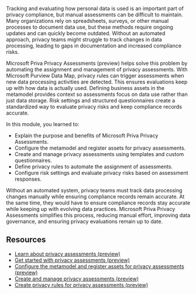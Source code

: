 Tracking and evaluating how personal data is used is an important part of privacy compliance, but manual assessments can be difficult to maintain. Many organizations rely on spreadsheets, surveys, or other manual processes to document data use, but these methods require ongoing updates and can quickly become outdated. Without an automated approach, privacy teams might struggle to track changes in data processing, leading to gaps in documentation and increased compliance risks.

Microsoft Priva Privacy Assessments (preview) helps solve this problem by automating the assignment and management of privacy assessments. With Microsoft Purview Data Map, privacy rules can trigger assessments when new data processing activities are detected. This ensures evaluations keep up with how data is actually used. Defining business assets in the metamodel provides context so assessments focus on data use rather than just data storage. Risk settings and structured questionnaires create a standardized way to evaluate privacy risks and keep compliance records accurate.

In this module, you learned to:

- Explain the purpose and benefits of Microsoft Priva Privacy Assessments.
- Configure the metamodel and register assets for privacy assessments.
- Create and manage privacy assessments using templates and custom questionnaires.
- Define privacy rules to automate the assignment of assessments.
- Configure risk settings and evaluate privacy risks based on assessment responses.

Without an automated system, privacy teams must track data processing changes manually while ensuring compliance records remain accurate. At the same time, they would have to ensure compliance records stay accurate while keeping up with evolving data practices. Microsoft Priva Privacy Assessments simplifies this process, reducing manual effort, improving data governance, and ensuring privacy evaluations remain up to date.

## Resources

- [Learn about privacy assessments (preview)](/privacy/priva/privacy-assessments)
- [Get started with privacy assessments (preview)](/privacy/priva/privacy-assessments-setup)
- [Configure the metamodel and register assets for privacy assessments (preview)](/privacy/priva/privacy-assessments-metamodel)
- [Create and manage privacy assessments (preview)](/privacy/priva/privacy-assessments-create)
- [Create privacy rules for privacy assessments (preview)](/privacy/priva/privacy-assessments-privacy-rules?tabs=business-uses)
